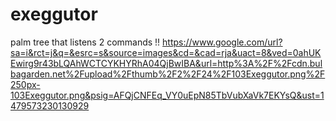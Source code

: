# exeggutor
palm tree that listens 2 commands
!!
https://www.google.com/url?sa=i&rct=j&q=&esrc=s&source=images&cd=&cad=rja&uact=8&ved=0ahUKEwirg9r43bLQAhWCTCYKHYRhA04QjBwIBA&url=http%3A%2F%2Fcdn.bulbagarden.net%2Fupload%2Fthumb%2F2%2F24%2F103Exeggutor.png%2F250px-103Exeggutor.png&psig=AFQjCNFEq_VY0uEpN85TbVubXaVk7EKYsQ&ust=1479573230130929
